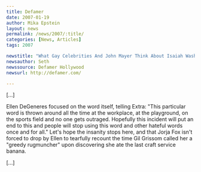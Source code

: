 ```yaml
---
title: Defamer 
date: 2007-01-19
author: Mika Epstein
layout: news
permalink: /news/2007/:title/
categories: [News, Articles]
tags: 2007

newstitle: "What Gay Celebrities And John Mayer Think About Isaiah Washington: A Round-Up"
newsauthor: Seth
newssource: Defamer Hollywood
newsurl: http://defamer.com/

---
```

[...]  

Ellen DeGeneres focused on the word itself, telling Extra: "This particular word is thrown around all the time at the workplace, at the playground, on the sports field and no one gets outraged. Hopefully this incident will put an end to this and people will stop using this word and other hateful words once and for all." Let's hope the insanity stops here, and that Jorja Fox isn't forced to drop by Ellen to tearfully recount the time Gil Grissom called her a "greedy rugmuncher" upon discovering she ate the last craft service banana.

[...]


